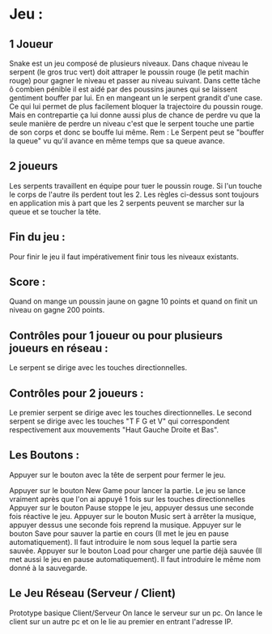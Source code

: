 # Jeu : 
## 1 Joueur
Snake est un jeu composé de plusieurs niveaux.
Dans chaque niveau le serpent (le gros truc vert) doit attraper le poussin rouge (le petit machin rouge) pour gagner le niveau et passer au niveau suivant. 
Dans cette tâche ô combien pénible il est aidé par des poussins jaunes qui se laissent gentiment bouffer par lui. 
En en mangeant un le serpent grandit d'une case. Ce qui lui permet de plus facilement bloquer la trajectoire du poussin rouge.
Mais en contrepartie ça lui donne aussi plus de chance de perdre vu que la seule manière de perdre un niveau c'est que le serpent touche une partie de son corps et donc se bouffe lui même.
Rem : Le Serpent peut se "bouffer la queue" vu qu'il avance en même temps que sa queue avance. 
## 2 joueurs
Les serpents travaillent en équipe pour tuer le poussin rouge. Si l'un touche le corps de l'autre ils perdent tout les 2.
Les règles ci-dessus sont toujours en application mis à part que les 2 serpents peuvent se marcher sur la queue et se toucher la tête.

## Fin du jeu :

Pour finir le jeu il faut impérativement finir tous les niveaux existants.

## Score : 

Quand on mange un poussin jaune on gagne 10 points et quand on finit un niveau on gagne 200 points.

## Contrôles pour 1 joueur ou pour plusieurs joueurs en réseau :

Le serpent se dirige avec les touches directionnelles.

## Contrôles pour 2 joueurs :

Le premier serpent se dirige avec les touches directionnelles.
Le second serpent se dirige avec les touches "T F G et V" qui correspondent respectivement aux mouvements "Haut Gauche Droite et Bas".

## Les Boutons : 
Appuyer sur le bouton avec la tête de serpent pour fermer le jeu.

Appuyer sur le bouton New Game pour lancer la partie. Le jeu se lance vraiment après que l'on ai appuyé 1 fois sur les touches directionnelles
Appuyer sur le bouton Pause stoppe le jeu, appuyer dessus une seconde fois réactive le jeu.
Appuyer sur le bouton Music sert à arrêter la musique, appuyer dessus une seconde fois reprend la musique.
Appuyer sur le bouton Save pour sauver la partie en cours (Il met le jeu en pause automatiquement). Il faut introduire le nom sous lequel la partie sera sauvée.
Appuyer sur le bouton Load pour charger une partie déjà sauvée (Il met aussi le jeu en pause automatiquement). Il faut introduire le même nom donné à la sauvegarde.

## Le Jeu Réseau (Serveur / Client)
Prototype basique Client/Serveur
On lance le serveur sur un pc.
On lance le client sur un autre pc et on le lie au premier en entrant l'adresse IP.







